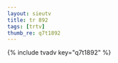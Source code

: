 ```yaml
--- 
layout: sieutv
title: tr 892
tags: [trtv]
thumb_re: q7t1892
---
```

{% include tvadv key="q7t1892" %} 
